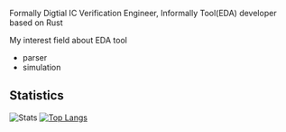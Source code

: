 Formally Digtial IC Verification Engineer, Informally Tool(EDA) developer based on Rust

My interest field about EDA tool
* parser
* simulation

## Statistics
![Stats](https://github-readme-stats.vercel.app/api?username=erihsu&show_icons=true&theme=ayu-mirage)
[![Top Langs](https://github-readme-stats.vercel.app/api/top-langs/?username=erihsu&exclude_repo=TinySoC,&hide=c,c%2B%2B,tcl,perl,v,Objective-C%0A&layout=compact&theme=ayu-mirage&count_private=true)](https://github.com/anuraghazra/github-readme-stats)
